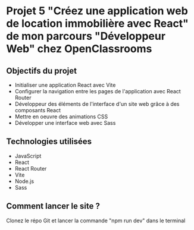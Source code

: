 # Projet 5 "Créez une application web de location immobilière avec React" de mon parcours "Développeur Web" chez OpenClassrooms

## Objectifs du projet

- Initialiser une application React avec Vite
- Configurer la navigation entre les pages de l'application avec React Router
- Développeur des éléments de l'interface d'un site web grâce à des composants React
- Mettre en oeuvre des animations CSS
- Développer une interface web avec Sass

## Technologies utilisées

- JavaScript
- React
- React Router
- Vite
- Node.js
- Sass

## Comment lancer le site ?

Clonez le répo Git et lancer la commande "npm run dev" dans le terminal
